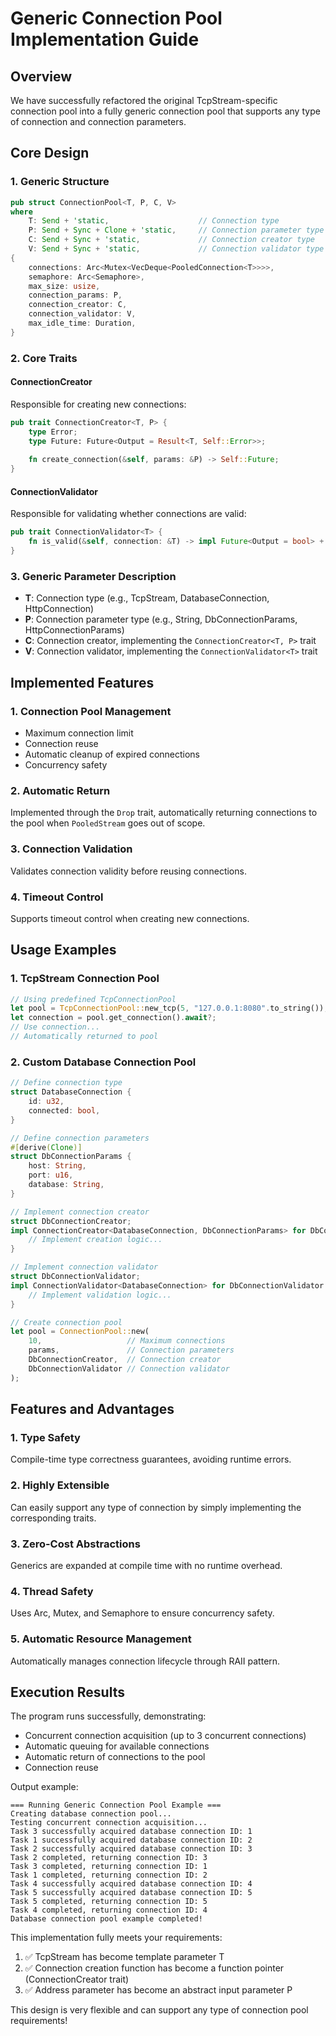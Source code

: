 # Generic Connection Pool Implementation Guide

## Overview

We have successfully refactored the original TcpStream-specific connection pool into a fully
generic connection pool that supports any type of connection and connection parameters.

## Core Design

### 1. Generic Structure

```rust
pub struct ConnectionPool<T, P, C, V>
where
    T: Send + 'static,                    // Connection type
    P: Send + Sync + Clone + 'static,     // Connection parameter type
    C: Send + Sync + 'static,             // Connection creator type
    V: Send + Sync + 'static,             // Connection validator type
{
    connections: Arc<Mutex<VecDeque<PooledConnection<T>>>>,
    semaphore: Arc<Semaphore>,
    max_size: usize,
    connection_params: P,
    connection_creator: C,
    connection_validator: V,
    max_idle_time: Duration,
}
```

### 2. Core Traits

#### ConnectionCreator
Responsible for creating new connections:
```rust
pub trait ConnectionCreator<T, P> {
    type Error;
    type Future: Future<Output = Result<T, Self::Error>>;
    
    fn create_connection(&self, params: &P) -> Self::Future;
}
```

#### ConnectionValidator
Responsible for validating whether connections are valid:
```rust
pub trait ConnectionValidator<T> {
    fn is_valid(&self, connection: &T) -> impl Future<Output = bool> + Send;
}
```

### 3. Generic Parameter Description

- **T**: Connection type (e.g., TcpStream, DatabaseConnection, HttpConnection)
- **P**: Connection parameter type (e.g., String, DbConnectionParams, HttpConnectionParams)
- **C**: Connection creator, implementing the `ConnectionCreator<T, P>` trait
- **V**: Connection validator, implementing the `ConnectionValidator<T>` trait

## Implemented Features

### 1. Connection Pool Management
- Maximum connection limit
- Connection reuse
- Automatic cleanup of expired connections
- Concurrency safety

### 2. Automatic Return
Implemented through the `Drop` trait, automatically returning connections to the pool when `PooledStream` goes out of scope.

### 3. Connection Validation
Validates connection validity before reusing connections.

### 4. Timeout Control
Supports timeout control when creating new connections.

## Usage Examples

### 1. TcpStream Connection Pool

```rust
// Using predefined TcpConnectionPool
let pool = TcpConnectionPool::new_tcp(5, "127.0.0.1:8080".to_string());
let connection = pool.get_connection().await?;
// Use connection...
// Automatically returned to pool
```

### 2. Custom Database Connection Pool

```rust
// Define connection type
struct DatabaseConnection {
    id: u32,
    connected: bool,
}

// Define connection parameters
#[derive(Clone)]
struct DbConnectionParams {
    host: String,
    port: u16,
    database: String,
}

// Implement connection creator
struct DbConnectionCreator;
impl ConnectionCreator<DatabaseConnection, DbConnectionParams> for DbConnectionCreator {
    // Implement creation logic...
}

// Implement connection validator
struct DbConnectionValidator;
impl ConnectionValidator<DatabaseConnection> for DbConnectionValidator {
    // Implement validation logic...
}

// Create connection pool
let pool = ConnectionPool::new(
    10,                   // Maximum connections
    params,               // Connection parameters
    DbConnectionCreator,  // Connection creator
    DbConnectionValidator // Connection validator
);
```

## Features and Advantages

### 1. Type Safety
Compile-time type correctness guarantees, avoiding runtime errors.

### 2. Highly Extensible
Can easily support any type of connection by simply implementing the corresponding traits.

### 3. Zero-Cost Abstractions
Generics are expanded at compile time with no runtime overhead.

### 4. Thread Safety
Uses Arc, Mutex, and Semaphore to ensure concurrency safety.

### 5. Automatic Resource Management
Automatically manages connection lifecycle through RAII pattern.

## Execution Results

The program runs successfully, demonstrating:
- Concurrent connection acquisition (up to 3 concurrent connections)
- Automatic queuing for available connections
- Automatic return of connections to the pool
- Connection reuse

Output example:
```
=== Running Generic Connection Pool Example ===
Creating database connection pool...
Testing concurrent connection acquisition...
Task 3 successfully acquired database connection ID: 1
Task 1 successfully acquired database connection ID: 2
Task 2 successfully acquired database connection ID: 3
Task 2 completed, returning connection ID: 3
Task 3 completed, returning connection ID: 1
Task 1 completed, returning connection ID: 2
Task 4 successfully acquired database connection ID: 4
Task 5 successfully acquired database connection ID: 5
Task 5 completed, returning connection ID: 5
Task 4 completed, returning connection ID: 4
Database connection pool example completed!
```

This implementation fully meets your requirements:
1. ✅ TcpStream has become template parameter T
2. ✅ Connection creation function has become a function pointer (ConnectionCreator trait)
3. ✅ Address parameter has become an abstract input parameter P

This design is very flexible and can support any type of connection pool requirements!
